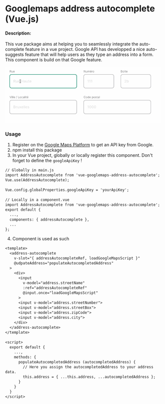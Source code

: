 # Googlemaps address autocomplete (Vue.js)

#### Description:
This vue package aims at helping you to seamlessly integrate the auto-complete feature in a vue project.
Google API has developped a nice auto-suggests feature that will help users as they type an address into a form.
This component is build on that Google feature.

![Demo](./assets/google-maps-address-autocomplete-demo.gif)

### Usage
1. Register on the [Google Maps Platform](https://developers.google.com/maps/documentation/javascript/places-autocomplete) to get an API key from Google.
2. npm install this package
3. In your Vue project, globally or locally register this component. Don't forget to define the `googleApiKey` !
  ```
  // Globally in main.js
  import AddressAutocomplete from 'vue-googlemaps-address-autocomplete';
  Vue.use(AddressAutocomplete);

  Vue.config.globalProperties.googleApiKey = 'yourApiKey';

  // Locally in a component.vue
  import AddressAutocomplete from 'vue-googlemaps-address-autocomplete';
  export default {
    ...,
    components: { addressAutocomplete },
    ...
  };
  ```

4. Component is used as such
  ```
  <template>
    <address-autocomplete
      v-slot="{ addressAutocompleteRef, loadGoogleMapsScript }"
      @udpateAddress="populateAutocompletedAddress"
    >
      <div>
        <input
          v-model="address.streetName"
          :ref="addressAutocompleteRef"
          @input.once="loadGoogleMapsScript"
        >
        <input v-model="address.streetNumber">
        <input v-model="address.streetBox">
        <input v-model="address.zipCode">
        <input v-model="address.city">
      </div>
    </address-autocomplete>
  </template>

  <script>
    export default {
      ...,
      methods: {
        populateAutocompletedAddress (autocompletedAddress) {
          // Here you assign the autocompletedAddress to your address data.
          this.address = { ...this.address, ...autocompletedAddress };
        }
      }
    }
  </script>
  ```